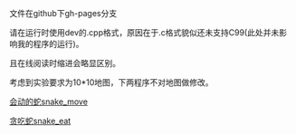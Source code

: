 文件在github下gh-pages分支

请在运行时使用dev的.cpp格式，原因在于.c格式貌似还未支持C99(此处并未影响我的程序的运行)。

且在线阅读时缩进会略显区别。

考虑到实验要求为10*10地图，下两程序不对地图做修改。

[会动的蛇snake_move](https://github.com/kaijietti/kjtti-homework/blob/gh-pages/snake_move.c)

[贪吃蛇snake_eat](https://github.com/kaijietti/kjtti-homework/blob/gh-pages/snake_eat.c)